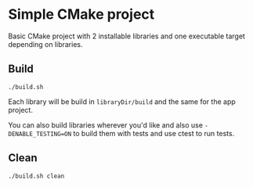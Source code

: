 # Simple CMake project

Basic CMake project with 2 installable libraries and one executable target depending on libraries. 

## Build

```shell
./build.sh 
```

Each library will be build in `libraryDir/build` and the same for the app project. 

You can also build libraries wherever you'd like and also use `-DENABLE_TESTING=ON` to build them with tests and use ctest to run tests.

## Clean
```shell
./build.sh clean
```
